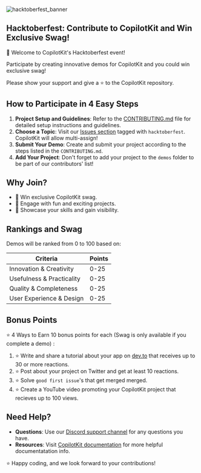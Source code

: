 ![hacktoberfest_banner](https://github.com/user-attachments/assets/813f2f32-999e-4e91-a527-9c1748380154)

## Hacktoberfest: Contribute to CopilotKit and Win Exclusive Swag!

🤩 Welcome to CopilotKit's Hacktoberfest event!

Participate by creating innovative demos for CopilotKit and you could win exclusive swag!

Please show your support and give a ⭐ to the CopilotKit repository.

## How to Participate in 4 Easy Steps

1. **Project Setup and Guidelines**: Refer to the [CONTRIBUTING.md](./CONTRIBUTING.md) file for detailed setup instructions and guidelines.
2. **Choose a Topic**: Visit our [Issues section](https://github.com/CopilotKit/CopilotKit/issues) tagged with `hacktoberfest`. CopilotKit will allow multi-assign!
3. **Submit Your Demo**: Create and submit your project according to the steps listed in the `CONTRIBUTING.md`.
4. **Add Your Project**: Don't forget to add your project to the `demos` folder to be part of our contributors' list!

## Why Join?

- 🥳 Win exclusive CopilotKit swag.
- 🎊 Engage with fun and exciting projects.
- 🎉 Showcase your skills and gain visibility.

## Rankings and Swag

Demos will be ranked from 0 to 100 based on:

| Criteria                  | Points |
| ------------------------- | ------ |
| Innovation & Creativity   | 0-25   |
| Usefulness & Practicality | 0-25   |
| Quality & Completeness    | 0-25   |
| User Experience & Design  | 0-25   |

## Bonus Points

⭐ 4 Ways to Earn 10 bonus points for each (Swag is only available if you complete a demo) :

1. ⭐ Write and share a tutorial about your app on [dev.to](https://dev.to/) that receives up to 30 or more reactions.
2. ⭐ Post about your project on Twitter and get at least 10 reactions.
3. ⭐ Solve `good first issue`'s that get merged merged.
4. ⭐ Create a YouTube video promoting your CopilotKit project that recieves up to 100 views.

## Need Help?

- **Questions**: Use our [Discord support channel](https://discord.com/invite/6dffbvGU3D) for any questions you have.
- **Resources**: Visit [CopilotKit documentation](https://docs.copilotkit.ai/what-is-copilotkit) for more helpful documentatation info.

⭐ Happy coding, and we look forward to your contributions!

